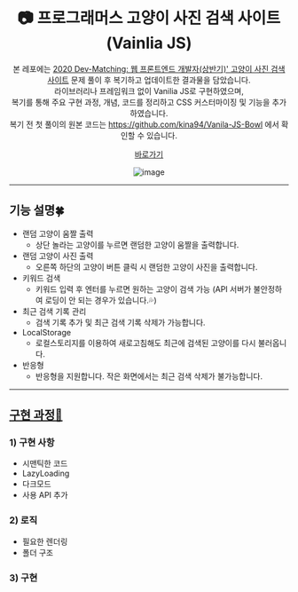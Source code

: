 <div align="center">
  <h1> 📷 프로그래머스 고양이 사진 검색 사이트 (Vainlia JS) </h1>
  
본 레포에는 <a href='https://programmers.co.kr/skill_check_assignments/4'>2020 Dev-Matching: 웹 프론트엔드 개발자(상반기)' 고양이 사진 검색 사이트</a> 문제 풀이 후 복기하고 업데이트한 결과물을 담았습니다.</br>
라이브러리나 프레임워크 없이 Vanilia JS로 구현하였으며, </br>복기를 통해 주요 구현 과정, 개념, 코드를 정리하고 CSS 커스터마이징 및 기능을 추가하였습니다.</br>
복기 전 첫 풀이의 원본 코드는 https://github.com/kina94/Vanila-JS-Bowl 에서 확인할 수 있습니다.

<a href='https://main--vanilajs-cat-searching-site.netlify.app/'>바로가기</a>

![image](https://user-images.githubusercontent.com/66938939/168445885-76e666b4-cd72-4725-a885-f238086773f8.png)
</div>
<hr/>

## 기능 설명🍀</a>
* 랜덤 고양이 움짤 출력
  * 상단 놀라는 고양이를 누르면 랜덤한 고양이 움짤을 출력합니다.
* 랜덤 고양이 사진 출력
  * 오른쪽 하단의 고양이 버튼 클릭 시 랜덤한 고양이 사진을 출력합니다.
* 키워드 검색
  * 키워드 입력 후 엔터를 누르면 원하는 고양이 검색 가능 (API 서버가 불안정하여 로딩이 안 되는 경우가 있습니다.💦)
* 최근 검색 기록 관리
  * 검색 기록 추가 및 최근 검색 기록 삭제가 가능합니다.
* LocalStorage
  * 로컬스토리지를 이용하여 새로고침해도 최근에 검색된 고양이를 다시 불러옵니다.
* 반응형
  * 반응형을 지원합니다. 작은 화면에서는 최근 검색 삭제가 불가능합니다.

<hr/>

## <a href='https://velog.io/@kina/%ED%94%84%EB%A1%9C%EA%B7%B8%EB%9E%98%EB%A8%B8%EC%8A%A4-%EA%B3%BC%EC%A0%9C%ED%85%8C%EC%8A%A4%ED%8A%B8-%EA%B3%A0%EC%96%91%EC%9D%B4-%EC%82%AC%EC%A7%84-%EA%B2%80%EC%83%89-%EC%82%AC%EC%9D%B4%ED%8A%B8'>구현 과정🍰</a>
### 1) 구현 사항</br>
* 시맨틱한 코드</br>
* LazyLoading</br>
* 다크모드</br>
* 사용 API 추가</br>
### 2) 로직</br>
* 필요한 렌더링</br>
* 폴더 구조 </br>
### 3) 구현</br>
